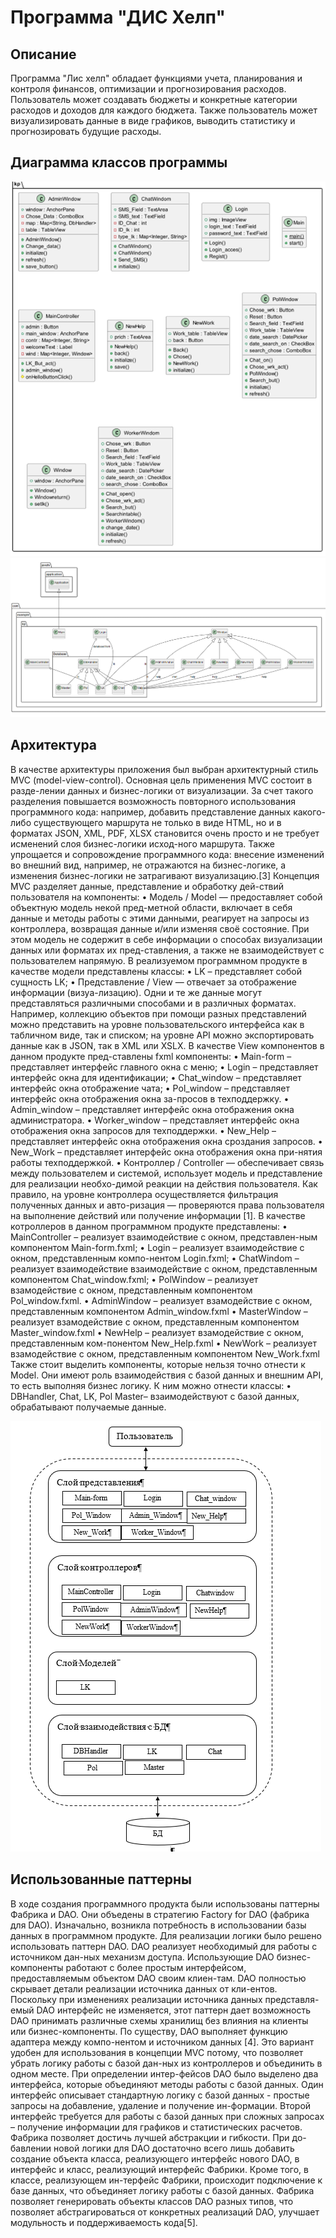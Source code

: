 # Программа "ДИС Хелп"

## Описание

Программа "Лис хелп"   обладает функциями учета, планирования и контроля финансов, оптимизации и прогнозирования расходов. Пользователь может создавать бюджеты и конкретные категории расходов и доходов для каждого бюджета. Также пользователь может визуализировать данные в виде графиков, выводить статистику и прогнозировать будущие расходы. 


## Диаграмма классов программы
![img.png](img/img.png)
![img_1.png](img/img_1.png)

## Архитектура
В качестве архитектуры приложения был выбран архитектурный стиль МVC (model-view-control). Основная цель применения MVC состоит в разде-лении данных и бизнес-логики от визуализации. За счет такого разделения повышается возможность повторного использования программного кода: например, добавить представление данных какого-либо существующего маршрута не только в виде HTML, но и в форматах JSON, XML, PDF, XLSX становится очень просто и не требует исменений слоя бизнес-логики исход-ного маршрута. Также упрощается и сопровождение программного кода: внесение изменений во внешний вид, например, не отражаются на бизнес-логике, а изменения бизнес-логики не затрагивают визуализацию.[3]
Концепция MVC разделяет данные, представление и обработку дей-ствий пользователя на компоненты:
•	Модель / Model — предоставляет собой объектную модель некой пред-метной области, включает в себя данные и методы работы с этими данными, реагирует на запросы из контроллера, возвращая данные и/или изменяя своё состояние. При этом модель не содержит в себе информации о способах визуализации данных или форматах их пред-ставления, а также не взаимодействует с пользователем напрямую. В реализуемом программном продукте в качестве модели представлены классы: 
•	LK – представляет собой сущность LK; 
•	Представление / View — отвечает за отображение информации (визуа-лизацию). Одни и те же данные могут представляться различными способами и в различных форматах. Например, коллекцию объектов при помощи разных представлений можно представить на уровне пользовательского интерфейса как в табличном виде, так и списком; на уровне API можно экспортировать данные как в JSON, так в XML или XSLX. В качестве View компонентов в данном продукте пред-ставлены fxml компоненты: 
•	Main-form – представляет интерфейс главного окна с меню;
•	Login – представляет интерфейс окна для идентификации;
•	Chat_window – представляет интерфейс окна отображение чата;
•	Pol_window – представляет интерфейс окна отображения окна за-просов в техподдержку.
•	Admin_window – представляет интерфейс окна отображения окна администратора.
•	Worker_window – представляет интерфейс окна отображения окна запросов для техподдержки.
•	New_Help – представляет интерфейс окна отображения окна сроздания запросов.
•	New_Work – представляет интерфейс окна отображения окна при-нятия работы техподдержкой.
•	Контроллер / Controller — обеспечивает связь между пользователем и системой, использует модель и представление для реализации необхо-димой реакции на действия пользователя. Как правило, на уровне контроллера осуществляется фильтрация полученных данных и авто-ризация — проверяются права пользователя на выполнение действий или получение информации [1]. В качестве котроллеров в данном программном продукте представлены:
•	MainController – реализует взаимодействие с окном, представлен-ным компонентом Main-form.fxml;
•	Login – реализует взаимодействие с окном, представленным компо-нентом Login.fxml;
•	ChatWindom – реализует взаимодействие взаимодействие с окном, представленным компонентом Chat_window.fxml;
•	PolWindow – реализует взамодействие с окном, представленным компонентом Pol_window.fxml.
•	AdminWindow – реализует взамодействие с окном, представленным компонентом Admin_window.fxml
•	MasterWindow – реализует взамодействие с окном, представленным компонентом Master_window.fxml
•	NewHelp – реализует взамодействие с окном, представленным ком-понентом New_Help.fxml
•	NewWork – реализует взамодействие с окном, представленным компонентом New_Work.fxml
Также стоит выделить компоненты, которые нельзя точно отнести к Model. Они имеют роль взаимодействия с базой данных и внешним API, то есть выполняя бизнес логику. К ним можно отнести классы: 
•	DBHandler, Chat, LK, Pol Master– взаимодействуют с базой данных, обрабатывают получаемые данные. 

![](img/diagram.png)

## Использованные паттерны
В ходе создания программного продукта были использованы паттерны Фабрика и DAO. Они объедены в стратегию Factory for DAO (фабрика для DAO). Изначально, возникла потребность в использовании базы данных в программном продукте. Для реализации логики было решено использовать паттерн DAO. DAO реализует необходимый для работы с источником дан-ных механизм доступа.   Использующие DAO бизнес-компоненты работают с более простым интерфейсом, предоставляемым объектом DAO своим клиен-там. DAO полностью скрывает детали реализации источника данных от кли-ентов. Поскольку при изменениях реализации источника данных представля-емый DAO интерфейс не изменяется, этот паттерн дает возможность DAO принимать различные схемы хранилищ без влияния на клиенты или бизнес-компоненты. По существу, DAO выполняет функцию адаптера между компо-нентом и источником данных [4]. Это вариант удобен для использования в концепции MVC потому, что позволяет убрать логику работы с базой дан-ных из контроллеров и объединить в одном месте. При определении интер-фейсов DAO было выделено два интерфейса, которые объединяют методы работы с базой данных. Один интерфейс описывает стандартную логику с базой данных - простые запросы на добавление, удаление и получение ин-формации.  Второй интерфейс требуется для работы с базой данных при сложных запросах – получение информации для графиков и статистических расчетов. 
 	Фабрика позволяет достичь лучшей абстракции и гибкости. При до-бавлении новой логики для DAO достаточно всего лишь добавить создание объекта класса, реализующего интерфейс нового DAO, в интерфейс и класс, реализующий интерфейс Фабрики. Кроме того, в классе, реализующем ин-терфейс Фабрики, происходит подключение к базе данных, что объединяет логику работы с базой данных. Фабрика позволяет генерировать объекты классов DAO разных типов, что позволяет абстрагироваться от конкретных реализаций DAO, улучшает модульность и поддерживаемость кода[5].

